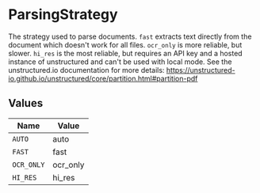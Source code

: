# ParsingStrategy

The strategy used to parse documents. `fast` extracts text directly from the document which doesn't work for all files. `ocr_only` is more reliable, but slower. `hi_res` is the most reliable, but requires an API key and a hosted instance of unstructured and can't be used with local mode. See the unstructured.io documentation for more details: https://unstructured-io.github.io/unstructured/core/partition.html#partition-pdf


## Values

| Name       | Value      |
| ---------- | ---------- |
| `AUTO`     | auto       |
| `FAST`     | fast       |
| `OCR_ONLY` | ocr_only   |
| `HI_RES`   | hi_res     |
